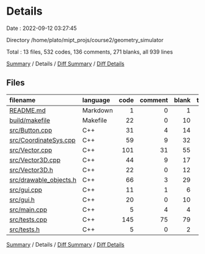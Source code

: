 # Details

Date : 2022-09-12 03:27:45

Directory /home/plato/mipt_projs/course2/geometry_simulator

Total : 13 files,  532 codes, 136 comments, 271 blanks, all 939 lines

[Summary](results.md) / Details / [Diff Summary](diff.md) / [Diff Details](diff-details.md)

## Files
| filename | language | code | comment | blank | total |
| :--- | :--- | ---: | ---: | ---: | ---: |
| [README.md](/README.md) | Markdown | 1 | 0 | 1 | 2 |
| [build/makefile](/build/makefile) | Makefile | 22 | 0 | 10 | 32 |
| [src/Button.cpp](/src/Button.cpp) | C++ | 31 | 4 | 14 | 49 |
| [src/CoordinateSys.cpp](/src/CoordinateSys.cpp) | C++ | 59 | 9 | 32 | 100 |
| [src/Vector.cpp](/src/Vector.cpp) | C++ | 101 | 31 | 55 | 187 |
| [src/Vector3D.cpp](/src/Vector3D.cpp) | C++ | 44 | 9 | 17 | 70 |
| [src/Vector3D.h](/src/Vector3D.h) | C++ | 22 | 0 | 12 | 34 |
| [src/drawable_objects.h](/src/drawable_objects.h) | C++ | 66 | 3 | 29 | 98 |
| [src/gui.cpp](/src/gui.cpp) | C++ | 11 | 1 | 6 | 18 |
| [src/gui.h](/src/gui.h) | C++ | 20 | 0 | 10 | 30 |
| [src/main.cpp](/src/main.cpp) | C++ | 5 | 4 | 4 | 13 |
| [src/tests.cpp](/src/tests.cpp) | C++ | 145 | 75 | 79 | 299 |
| [src/tests.h](/src/tests.h) | C++ | 5 | 0 | 2 | 7 |

[Summary](results.md) / Details / [Diff Summary](diff.md) / [Diff Details](diff-details.md)